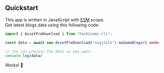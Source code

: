 ## Quickstart
This app is written in JavaScript with [ESM](https://nodejs.org/api/esm.html) scope.  
Get latest blogs data using this following code: 
```js title="index.js"
import { AssetPreDownload } from "hashinami-cli";

const data = await new AssetPreDownload("nogitalk").mobameBlogs({ member: ["井上和"] });

// You can process the data as you want.
console.log(data)
```
Works! 🎉